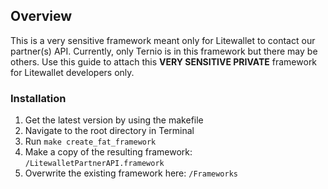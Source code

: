 ## Overview

This is a very sensitive framework meant only for Litewallet to contact our partner(s) API.  Currently, only Ternio is in this framework but there may be others.  Use this guide to attach this **VERY SENSITIVE PRIVATE** framework for Litewallet developers only.

### Installation

1. Get the latest version by using the makefile
2. Navigate to the root directory in Terminal
3. Run `make create_fat_framework`
4. Make a copy of the resulting framework: `/LitewalletPartnerAPI.framework`
5. Overwrite the existing framework here: `/Frameworks`

